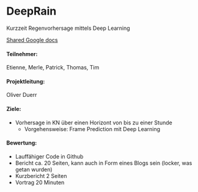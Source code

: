 # DeepRain

Kurzzeit Regenvorhersage mittels Deep Learning

[Shared Google docs](https://docs.google.com/document/d/1xwsyT74GWWcA-JNZtwY09n3DMxLq5F9YuU9aXGJ4tQo/edit#heading=h.m9qflz7xndsy)

#### Teilnehmer: 

Etienne, Merle, Patrick, Thomas, Tim

#### Projektleitung: 

Oliver Duerr

#### Ziele: 

- Vorhersage in KN über einen Horizont von bis zu einer Stunde
  - Vorgehensweise: Frame Prediction mit Deep Learning

#### Bewertung:

- Lauffähiger Code in Github
- Bericht ca. 20 Seiten, kann auch in Form eines Blogs sein (locker, was getan wurden)
- Kurzbericht 2 Seiten
- Vortrag 20 Minuten 
